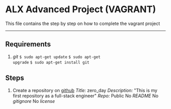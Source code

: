 # ALX Advanced Project (VAGRANT)

This file contains the step by step on how to complete the vagrant project
___

## Requirements

1. _git_
<code>$ sudo apt-get update</code>
<code>$ sudo apt-get upgrade</code>
<code>$ sudo apt-get install git</code>

## Steps

1. Create a repository on [github](https://www.github.com)
	*Title:* zero_day
	*Description:* "This is my first repository as a full-stack engineer"
	*Repo:* Public
	No *README*
	No *gitignore*
	No *license*


	
